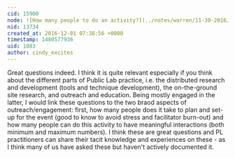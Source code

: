 ```yaml
---
cid: 15900
node: ![How many people to do an activity?](../notes/warren/11-30-2016/how-many-people-to-do-an-activity)
nid: 13734
created_at: 2016-12-01 07:38:56 +0000
timestamp: 1480577936
uid: 1083
author: cindy_excites
---
```


Great questions indeed. I think it is quite relevant especially if you think about the different parts of Public Lab practice, i.e. the distributed research and development (tools and technique development), the on-the-ground site research, and outreach and education.
Being mostly engaged in the latter, I would link these questions to the two braod aspects of outreach/engagement: first, how many people does it take to plan and set-up for the event (good to know to avoid stress and facilitator burn-out) and how many people can do this activity to have meaningful interactions (both minimum and maximum numbers).
I think these are great questions and PL practitioners can share their tacit knowledge and experiences on these - as I think many of us have asked these but haven't actively documented it. 